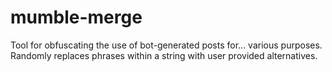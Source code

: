 # mumble-merge
Tool for obfuscating the use of bot-generated posts for... various purposes. Randomly replaces phrases within a string with user provided alternatives.
